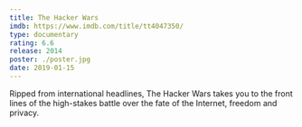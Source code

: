 ```yaml
---
title: The Hacker Wars
imdb: https://www.imdb.com/title/tt4047350/
type: documentary
rating: 6.6
release: 2014
poster: ./poster.jpg
date: 2019-01-15
---
```

Ripped from international headlines, The Hacker Wars takes you to the front lines of the high-stakes battle over the fate of the Internet, freedom and privacy.
